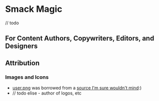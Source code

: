 # Smack Magic

// todo

## For Content Authors, Copywriters, Editors, and Designers

## Attribution

### Images and Icons

- [user.png](src\lib\components\pages\blog\avatar\user.png) was borrowed from a [source I'm sure wouldn't mind](https://deltarune.com/code/comments):)
- // todo elise - author of logos, etc